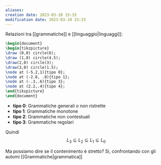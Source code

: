 ```yaml
---
aliases: 
creation date: 2023-03-10 15:33
modification date: 2023-03-10 15:33
---
```

Relazioni tra [[grammatiche]] e [[linguaggio|linguaggi]]:
```tikz
\begin{document}
\begin{tikzpicture}
\draw (0,0) circle(6);
\draw (1,0) circle(4.5);
\draw(2,0) circle(3);
\draw(3,0) circle(1.5);
\node at (-5.2,1){tipo 0};
\node at (-2.8, .8){tipo 1};
\node at (-.3,.6){tipo 3};
\node at (2.2,.4){tipo 4};
\end{tikzpicture}
\end{document}
```

- **tipo 0**: Grammatiche generali o non ristrette
- **tipo 1**: Grammatiche monotone
- **tipo 2**: Grammatiche non contestuali
- **tipo 3**: Grammatiche regolari

Quindi
$$
L_{3} \subseteq L_{2} \subseteq L_{1} \subseteq L_{0}
$$

Ma possiamo dire se il contenimento è stretto? Si, confrontando con gli automi [[Grammatiche|grammatica]]

